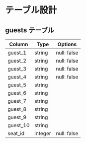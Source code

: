 # テーブル設計

## guests テーブル

| Column     | Type    | Options     |
| ---------- | ------- | ----------- |
| guest_1    | string  | null: false |
| guest_2    | string  | null: false |
| guest_3    | string  | null: false |
| guest_4    | string  | null: false |
| guest_5    | string  |             |
| guest_6    | string  |             |
| guest_7    | string  |             |
| guest_8    | string  |             |
| guest_9    | string  |             |
| guest_10   | string  |             |
| seat_id    | integer | null: false |


